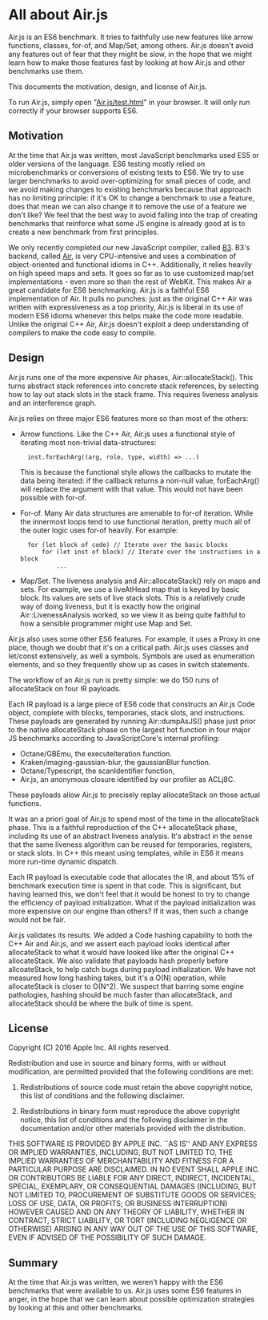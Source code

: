 # All about Air.js

Air.js is an ES6 benchmark. It tries to faithfully use new features like arrow
functions, classes, for-of, and Map/Set, among others. Air.js doesn't avoid any
features out of fear that they might be slow, in the hope that we might learn
how to make those features fast by looking at how Air.js and other benchmarks
use them.

This documents the motivation, design, and license of Air.js.

To run Air.js, simply open "[Air.js/test.html](test.html)" in your browser. It
will only run correctly if your browser supports ES6.

## Motivation

At the time that Air.js was written, most JavaScript benchmarks used ES5 or
older versions of the language. ES6 testing mostly relied on microbenchmarks or
conversions of existing tests to ES6. We try to use larger benchmarks to avoid
over-optimizing for small pieces of code, and we avoid making changes to
existing benchmarks because that approach has no limiting principle: if it's OK
to change a benchmark to use a feature, does that mean we can also change it to
remove the use of a feature we don't like? We feel that the best way to avoid
falling into the trap of creating benchmarks that reinforce what some JS engine
is already good at is to create a new benchmark from first principles.

We only recently completed our new JavaScript compiler, called
[B3](https://webkit.org/blog/5852/introducing-the-b3-jit-compiler/). B3's
backend, called
[Air](https://webkit.org/docs/b3/assembly-intermediate-representation.html), is
very CPU-intensive and uses a combination of object-oriented and functional
idioms in C++. Additionally, it relies heavily on high speed maps and sets. It
goes so far as to use customized map/set implementations - even more so than
the rest of WebKit. This makes Air a great candidate for ES6 benchmarking.
Air.js is a faithful ES6 implementation of Air. It pulls no punches: just as
the original C++ Air was written with expressiveness as a top priority, Air.js
is liberal in its use of modern ES6 idioms whenever this helps make the code
more readable. Unlike the original C++ Air, Air.js doesn't exploit a deep
understanding of compilers to make the code easy to compile.

## Design

Air.js runs one of the more expensive Air phases, Air::allocateStack(). This
turns abstract stack references into concrete stack references, by selecting
how to lay out stack slots in the stack frame. This requires liveness analysis
and an interference graph.

Air.js relies on three major ES6 features more so than most of the others:

- Arrow functions. Like the C++ Air, Air.js uses a functional style of
  iterating most non-trivial data-structures:

        inst.forEachArg((arg, role, type, width) => ...)
  
  This is because the functional style allows the callbacks to mutate the data
  being iterated: if the callback returns a non-null value, forEachArg() will
  replace the argument with that value. This would not have been possible with
  for-of.

- For-of. Many Air data structures are amenable to for-of iteration. While the
  innermost loops tend to use functional iteration, pretty much all of the
  outer logic uses for-of heavily. For example:

        for (let block of code) // Iterate over the basic blocks
            for (let inst of block) // Iterate over the instructions in a block
                ...

- Map/Set. The liveness analysis and Air::allocateStack() rely on maps and
  sets. For example, we use a liveAtHead map that is keyed by basic block. Its
  values are sets of live stack slots. This is a relatively crude way of doing
  liveness, but it is exactly how the original Air::LivenessAnalysis worked, so
  we view it as being quite faithful to how a sensible programmer might use Map
  and Set.

Air.js also uses some other ES6 features. For example, it uses a Proxy
in one place, though we doubt that it's on a critical path. Air.js uses classes
and let/const extensively, as well a symbols. Symbols are used as enumeration
elements, and so they frequently show up as cases in switch statements.

The workflow of an Air.js run is pretty simple: we do 150 runs of allocateStack
on four IR payloads.

Each IR payload is a large piece of ES6 code that constructs an Air.js Code
object, complete with blocks, temporaries, stack slots, and instructions. These
payloads are generated by running Air::dumpAsJS() phase just prior to the
native allocateStack phase on the largest hot function in four major JS
benchmarks according to JavaScriptCore's internal profiling:

- Octane/GBEmu, the executeIteration function.
- Kraken/imaging-gaussian-blur, the gaussianBlur function.
- Octane/Typescript, the scanIdentifier function,
- Air.js, an anonymous closure identified by our profiler as ACLj8C.

These payloads allow Air.js to precisely replay allocateStack on those actual
functions.

It was an a priori goal of Air.js to spend most of the time in the
allocateStack phase. This is a faithful reproduction of the C++ allocateStack
phase, including its use of an abstract liveness analysis. It's abstract in the
sense that the same liveness algorithm can be reused for temporaries,
registers, or stack slots. In C++ this meant using templates, while in ES6 it
means more run-time dynamic dispatch.

Each IR payload is executable code that allocates the IR, and about 15% of
benchmark execution time is spent in that code. This is significant, but having
learned this, we don't feel that it would be honest to try to change the
efficiency of payload initialization. What if the payload initialization was
more expensive on our engine than others? If it was, then such a change would
not be fair.

Air.js validates its results. We added a Code hashing capability to both the
C++ Air and Air.js, and we assert each payload looks identical after
allocateStack to what it would have looked like after the original C++
allocateStack. We also validate that payloads hash properly before
allcoateStack, to help catch bugs during payload initialization. We have not
measured how long hashing takes, but it's a O(N) operation, while allocateStack
is closer to O(N^2). We suspect that barring some engine pathologies, hashing
should be much faster than allocateStack, and allocateStack should be where the
bulk of time is spent.

## License

Copyright (C) 2016 Apple Inc. All rights reserved.

Redistribution and use in source and binary forms, with or without
modification, are permitted provided that the following conditions
are met:

1. Redistributions of source code must retain the above copyright
   notice, this list of conditions and the following disclaimer.

2. Redistributions in binary form must reproduce the above copyright
   notice, this list of conditions and the following disclaimer in the
   documentation and/or other materials provided with the distribution.

THIS SOFTWARE IS PROVIDED BY APPLE INC. ``AS IS'' AND ANY
EXPRESS OR IMPLIED WARRANTIES, INCLUDING, BUT NOT LIMITED TO, THE
IMPLIED WARRANTIES OF MERCHANTABILITY AND FITNESS FOR A PARTICULAR
PURPOSE ARE DISCLAIMED.  IN NO EVENT SHALL APPLE INC. OR
CONTRIBUTORS BE LIABLE FOR ANY DIRECT, INDIRECT, INCIDENTAL, SPECIAL,
EXEMPLARY, OR CONSEQUENTIAL DAMAGES (INCLUDING, BUT NOT LIMITED TO,
PROCUREMENT OF SUBSTITUTE GOODS OR SERVICES; LOSS OF USE, DATA, OR
PROFITS; OR BUSINESS INTERRUPTION) HOWEVER CAUSED AND ON ANY THEORY
OF LIABILITY, WHETHER IN CONTRACT, STRICT LIABILITY, OR TORT
(INCLUDING NEGLIGENCE OR OTHERWISE) ARISING IN ANY WAY OUT OF THE USE
OF THIS SOFTWARE, EVEN IF ADVISED OF THE POSSIBILITY OF SUCH DAMAGE. 

## Summary

At the time that Air.js was written, we weren't happy with the ES6 benchmarks
that were available to us. Air.js uses some ES6 features in anger, in the hope
that we can learn about possible optimization strategies by looking at this and
other benchmarks.
